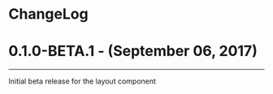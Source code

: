 ChangeLog
=========

# 0.1.0-BETA.1 - (September 06, 2017)
-----------------
Initial beta release for the layout component
